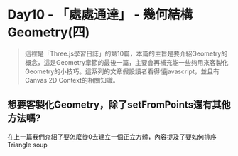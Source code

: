 # Day10 - 「處處通達」 - 幾何結構Geometry(四)  

> 這裡是「Three.js學習日誌」的第10篇，本篇的主旨是要介紹Geometry的概念，這是Geometry章節的最後一篇，主要會再補充能一些夠用來客製化Geometry的小技巧。這系列的文章假設讀者看得懂javascript，並且有Canvas 2D Context的相關知識。

## 想要客製化Geometry，除了setFromPoints還有其他方法嗎?

在上一篇我們介紹了要怎麼從0去建立一個正立方體，內容提及了要如何排序Triangle soup
